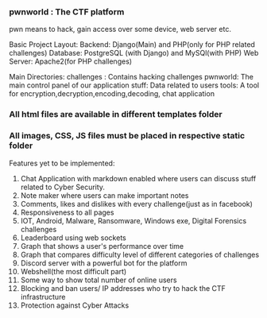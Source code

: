 ### pwnworld : The CTF platform
pwn means to hack, gain access over some device, web server etc.

Basic Project Layout:
Backend: Django(Main) and PHP(only for PHP related challenges) 
Database: PostgreSQL (with Django) and MySQl(with PHP)
Web Server: Apache2(for PHP challenges)

Main Directories:
challenges : Contains hacking challenges
pwnworld: The main control panel of our application
stuff: Data related to users
tools: A tool for encryption,decryption,encoding,decoding, chat application

### All html files are available in different templates folder
### All images, CSS, JS files must be placed in respective static folder

Features yet to be implemented:

1. Chat Application with markdown enabled where users can discuss stuff related to Cyber Security.
2. Note maker where users can make important notes
3. Comments, likes and dislikes with every challenge(just as in facebook)
4. Responsiveness to all pages
5. IOT, Android, Malware, Ransomware, Windows exe, Digital Forensics challenges
6. Leaderboard using web sockets
7. Graph that shows a user's performance over time
8. Graph that compares difficulty level of different categories of challenges
9. Discord server with a powerful bot for the platform
10. Webshell(the most difficult part)
11. Some way to show total number of online users
12. Blocking and ban users/ IP addresses who try to hack the CTF infrastructure
13. Protection against Cyber Attacks
